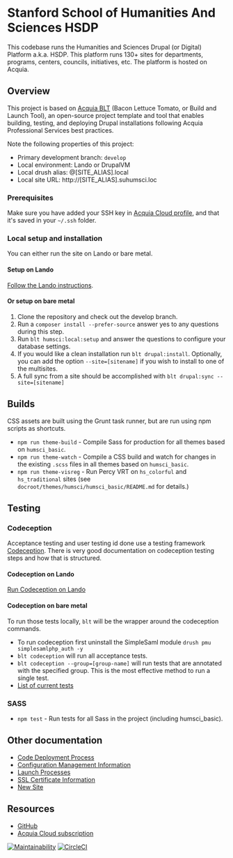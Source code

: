 # Stanford School of Humanities And Sciences HSDP

This codebase runs the Humanities and Sciences Drupal (or Digital) Platform a.k.a. HSDP.  This platform runs 130+ sites for departments, programs, centers, councils, initiatives, etc. The platform is hosted on Acquia.

## Overview

This project is based on [Acquia BLT](https://docs.acquia.com/acquia-cms/add-ons/blt) (Bacon Lettuce Tomato, or Build and Launch Tool), an open-source project template and tool that enables building, testing, and deploying Drupal installations following Acquia Professional Services best practices.

Note the following properties of this project:
* Primary development branch: `develop`
* Local environment: Lando or DrupalVM
* Local drush alias: @[SITE_ALIAS].local
* Local site URL: http://[SITE_ALIAS].suhumsci.loc

### Prerequisites

Make sure you have added your SSH key in [Acquia Cloud profile](https://accounts.acquia.com/account), and that it's saved in your `~/.ssh` folder.

### Local setup and installation
You can either run the site on Lando or bare metal.

#### Setup on Lando
[Follow the Lando instructions](lando/README.md).

#### Or setup on bare metal
1. Clone the repository and check out the develop branch.
2. Run a `composer install --prefer-source` answer yes to any questions during this step.
3. Run `blt humsci:local:setup` and answer the questions to configure your database settings.
4. If you would like a clean installation run `blt drupal:install`. Optionally, you can add the option `--site=[sitename]` if you wish to install to one of the multisites.
5. A full sync from a site should be accomplished with `blt drupal:sync --site=[sitename]`

## Builds

CSS assets are built using the Grunt task runner, but are run using npm scripts as shortcuts.

- `npm run theme-build` - Compile Sass for production for all themes based on `humsci_basic`.
- `npm run theme-watch` - Compile a CSS build and watch for changes in the existing `.scss` files in all themes based on `humsci_basic`.
- `npm run theme-visreg` - Run Percy VRT on `hs_colorful` and `hs_traditional` sites (see `docroot/themes/humsci/humsci_basic/README.md` for details.)

## Testing

### Codeception
Acceptance testing and user testing id done use a testing framework [Codeception](https://codeception.com/). There is
very good documentation on codeception testing steps and how that is structured.

#### Codeception on Lando
[Run Codeception on Lando](lando/README.md#setup-for-local-codeception-testing)

#### Codeception on bare metal
To run those tests locally, `blt` will
be the wrapper around the codeception commands.
- To run codeception first uninstall the SimpleSaml module `drush pmu simplesamlphp_auth -y`
- `blt codeception` will run all acceptance tests.
- `blt codeception --group=[group-name]` will run tests that are annotated with the specified group. This is the most
  effective method to run a single test.
- [List of current tests](/docs/Codeception.md)

### SASS
- `npm test` - Run tests for all Sass in the project (including humsci_basic).

## Other documentation
* [Code Deployment Process](docs/CodeDeploy.md)
* [Configuration Management Information](docs/Config.md)
* [Launch Processes](docs/Launch.md)
* [SSL Certificate Information](docs/LetsEncrypt.md)
* [New Site](docs/NewSite.md)

## Resources

* [GitHub](https://github.com/SU-HSDO/suhumsci)
* [Acquia Cloud subscription](https://cloud.acquia.com/app/develop/applications/23a85077-2967-41a4-be22-a84c24e0f81a)

[![Maintainability](https://api.codeclimate.com/v1/badges/fa85d434c3928bbf8d80/maintainability)](https://codeclimate.com/github/SU-HSDO/suhumsci/maintainability)
[![CircleCI](https://circleci.com/gh/SU-HSDO/suhumsci/tree/develop.svg?style=svg)](https://circleci.com/gh/SU-HSDO/suhumsci/tree/develop)

